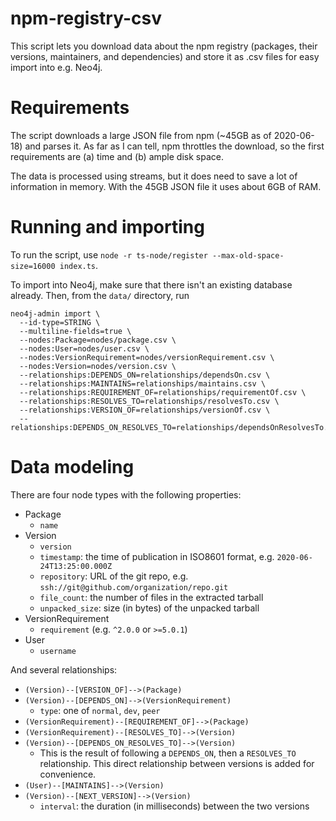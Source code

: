 # npm-registry-csv

This script lets you download data about the npm registry (packages, their versions, maintainers, and dependencies)
and store it as .csv files for easy import into e.g. Neo4j.

# Requirements

The script downloads a large JSON file from npm (~45GB as of 2020-06-18) and parses it.
As far as I can tell, npm throttles the download, so the first requirements are (a) time and (b) ample disk space.

The data is processed using streams, but it does need to save a lot of information in memory. With the 45GB JSON file it uses about 6GB of RAM.

# Running and importing

To run the script, use `node -r ts-node/register --max-old-space-size=16000 index.ts`.

To import into Neo4j, make sure that there isn't an existing database already. Then, from the `data/` directory, run
```
neo4j-admin import \
  --id-type=STRING \
  --multiline-fields=true \
  --nodes:Package=nodes/package.csv \
  --nodes:User=nodes/user.csv \
  --nodes:VersionRequirement=nodes/versionRequirement.csv \
  --nodes:Version=nodes/version.csv \
  --relationships:DEPENDS_ON=relationships/dependsOn.csv \
  --relationships:MAINTAINS=relationships/maintains.csv \
  --relationships:REQUIREMENT_OF=relationships/requirementOf.csv \
  --relationships:RESOLVES_TO=relationships/resolvesTo.csv \
  --relationships:VERSION_OF=relationships/versionOf.csv \
  --relationships:DEPENDS_ON_RESOLVES_TO=relationships/dependsOnResolvesTo.csv
```

# Data modeling

There are four node types with the following properties:

- Package
  - `name`
- Version
  - `version`
  - `timestamp`: the time of publication in ISO8601 format, e.g. `2020-06-24T13:25:00.000Z`
  - `repository`: URL of the git repo, e.g. `ssh://git@github.com/organization/repo.git`
  - `file_count`: the number of files in the extracted tarball
  - `unpacked_size`: size (in bytes) of the unpacked tarball
- VersionRequirement
  - `requirement` (e.g. `^2.0.0` or `>=5.0.1`)
- User
  - `username`

And several relationships:

- `(Version)--[VERSION_OF]-->(Package)`
- `(Version)--[DEPENDS_ON]-->(VersionRequirement)`
  - `type`: one of `normal`, `dev`, `peer`
- `(VersionRequirement)--[REQUIREMENT_OF]-->(Package)`
- `(VersionRequirement)--[RESOLVES_TO]-->(Version)`
- `(Version)--[DEPENDS_ON_RESOLVES_TO]-->(Version)`
  - This is the result of following a `DEPENDS_ON`, then a `RESOLVES_TO` relationship. This direct relationship between versions is added for convenience.
- `(User)--[MAINTAINS]-->(Version)`
- `(Version)--[NEXT_VERSION]-->(Version)`
  - `interval`: the duration (in milliseconds) between the two versions
